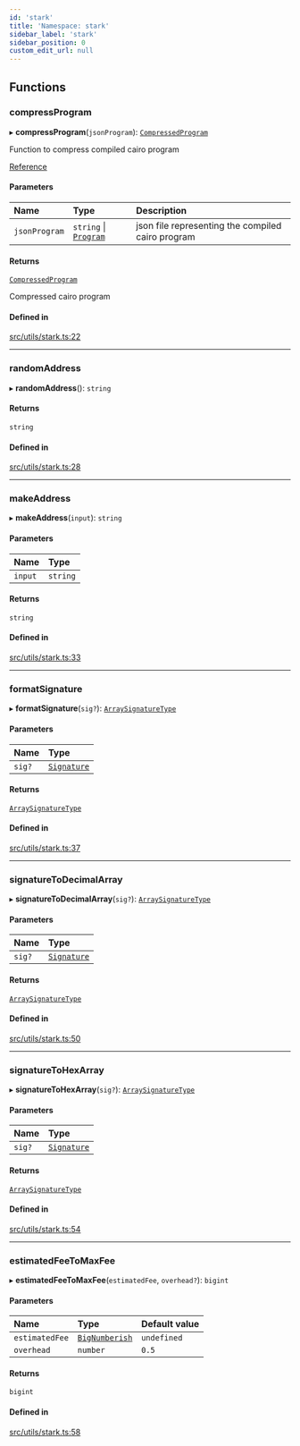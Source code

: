 ```yaml
---
id: 'stark'
title: 'Namespace: stark'
sidebar_label: 'stark'
sidebar_position: 0
custom_edit_url: null
---
```


## Functions

### compressProgram

▸ **compressProgram**(`jsonProgram`): [`CompressedProgram`](../modules.md#compressedprogram)

Function to compress compiled cairo program

[Reference](https://github.com/starkware-libs/cairo-lang/blob/master/src/starkware/starknet/services/api/gateway/transaction.py#L54-L58)

#### Parameters

| Name          | Type                                              | Description                                       |
| :------------ | :------------------------------------------------ | :------------------------------------------------ |
| `jsonProgram` | `string` \| [`Program`](../interfaces/Program.md) | json file representing the compiled cairo program |

#### Returns

[`CompressedProgram`](../modules.md#compressedprogram)

Compressed cairo program

#### Defined in

[src/utils/stark.ts:22](https://github.com/notV4l/starknet.js/blob/c20c3bd/src/utils/stark.ts#L22)

---

### randomAddress

▸ **randomAddress**(): `string`

#### Returns

`string`

#### Defined in

[src/utils/stark.ts:28](https://github.com/notV4l/starknet.js/blob/c20c3bd/src/utils/stark.ts#L28)

---

### makeAddress

▸ **makeAddress**(`input`): `string`

#### Parameters

| Name    | Type     |
| :------ | :------- |
| `input` | `string` |

#### Returns

`string`

#### Defined in

[src/utils/stark.ts:33](https://github.com/notV4l/starknet.js/blob/c20c3bd/src/utils/stark.ts#L33)

---

### formatSignature

▸ **formatSignature**(`sig?`): [`ArraySignatureType`](../modules.md#arraysignaturetype)

#### Parameters

| Name   | Type                                   |
| :----- | :------------------------------------- |
| `sig?` | [`Signature`](../modules.md#signature) |

#### Returns

[`ArraySignatureType`](../modules.md#arraysignaturetype)

#### Defined in

[src/utils/stark.ts:37](https://github.com/notV4l/starknet.js/blob/c20c3bd/src/utils/stark.ts#L37)

---

### signatureToDecimalArray

▸ **signatureToDecimalArray**(`sig?`): [`ArraySignatureType`](../modules.md#arraysignaturetype)

#### Parameters

| Name   | Type                                   |
| :----- | :------------------------------------- |
| `sig?` | [`Signature`](../modules.md#signature) |

#### Returns

[`ArraySignatureType`](../modules.md#arraysignaturetype)

#### Defined in

[src/utils/stark.ts:50](https://github.com/notV4l/starknet.js/blob/c20c3bd/src/utils/stark.ts#L50)

---

### signatureToHexArray

▸ **signatureToHexArray**(`sig?`): [`ArraySignatureType`](../modules.md#arraysignaturetype)

#### Parameters

| Name   | Type                                   |
| :----- | :------------------------------------- |
| `sig?` | [`Signature`](../modules.md#signature) |

#### Returns

[`ArraySignatureType`](../modules.md#arraysignaturetype)

#### Defined in

[src/utils/stark.ts:54](https://github.com/notV4l/starknet.js/blob/c20c3bd/src/utils/stark.ts#L54)

---

### estimatedFeeToMaxFee

▸ **estimatedFeeToMaxFee**(`estimatedFee`, `overhead?`): `bigint`

#### Parameters

| Name           | Type                                  | Default value |
| :------------- | :------------------------------------ | :------------ |
| `estimatedFee` | [`BigNumberish`](num.md#bignumberish) | `undefined`   |
| `overhead`     | `number`                              | `0.5`         |

#### Returns

`bigint`

#### Defined in

[src/utils/stark.ts:58](https://github.com/notV4l/starknet.js/blob/c20c3bd/src/utils/stark.ts#L58)
